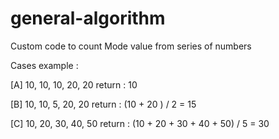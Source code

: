 # general-algorithm

Custom code to count Mode value from series of numbers

Cases example :

[A] 10, 10, 10, 20, 20
return : 10

[B] 10, 10, 5, 20, 20
return : (10 + 20 ) / 2 = 15

[C] 10, 20, 30, 40, 50
return : (10 + 20 + 30 + 40 + 50) / 5 = 30

